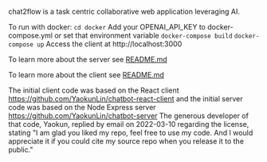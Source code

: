 chat2flow is a task centric collaborative web application leveraging AI.

To run with docker:
`cd docker`
Add your OPENAI_API_KEY to docker-compose.yml or set that environment variable
`docker-compose build`
`docker-compose up`
Access the client at http://localhost:3000

To learn more about the server see [README.md](server/README.md)

To learn more about the client see [README.md](client/README.md)

The initial client code was based on the React client https://github.com/YaokunLin/chatbot-react-client and the initial server code was based on the Node Express server https://github.com/YaokunLin/chatbot-server The generous developer of that code, Yaokun, replied by email on 2022-03-10 regarding the license, stating "I am glad you liked my repo, feel free to use my code. And I would appreciate it if you could cite my source repo when you release it to the public."

